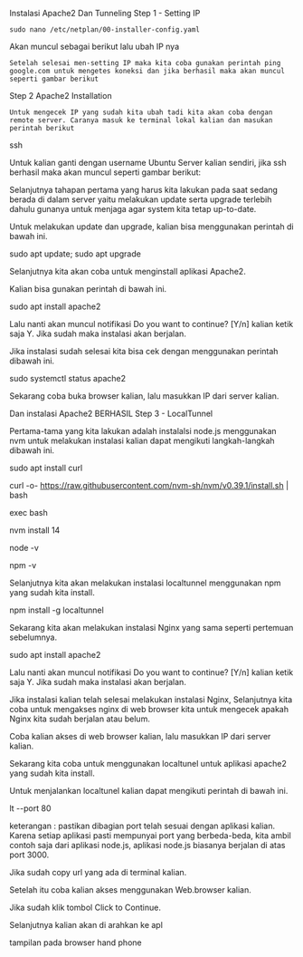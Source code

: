 Instalasi Apache2 Dan Tunneling
Step 1 - Setting IP
```
sudo nano /etc/netplan/00-installer-config.yaml
```
Akan muncul sebagai berikut lalu ubah IP nya 

    Setelah selesai men-setting IP maka kita coba gunakan perintah ping google.com untuk mengetes koneksi dan jika berhasil maka akan muncul seperti gambar berikut

Step 2
Apache2 Installation

    Untuk mengecek IP yang sudah kita ubah tadi kita akan coba dengan remote server. Caranya masuk ke terminal lokal kalian dan masukan perintah berikut

ssh 

Untuk  kalian ganti dengan username Ubuntu Server kalian sendiri, jika ssh berhasil maka akan muncul seperti gambar berikut:

Selanjutnya tahapan pertama yang harus kita lakukan pada saat sedang berada di dalam server yaitu melakukan update serta upgrade terlebih dahulu gunanya untuk menjaga agar system kita tetap up-to-date.

Untuk melakukan update dan upgrade, kalian bisa menggunakan perintah di bawah ini.

sudo apt update; sudo apt upgrade

Selanjutnya kita akan coba untuk menginstall aplikasi Apache2.

Kalian bisa gunakan perintah di bawah ini.

sudo apt install apache2

Lalu nanti akan muncul notifikasi Do you want to continue? [Y/n] kalian ketik saja Y. Jika sudah maka instalasi akan berjalan.

Jika instalasi sudah selesai kita bisa cek dengan menggunakan perintah dibawah ini.

sudo systemctl status apache2

Sekarang coba buka browser kalian, lalu masukkan IP dari server kalian.

Dan instalasi Apache2 BERHASIL
Step 3 - LocalTunnel

Pertama-tama yang kita lakukan adalah instalalsi node.js menggunakan nvm untuk melakukan instalasi kalian dapat mengikuti langkah-langkah dibawah ini.

sudo apt install curl

curl -o- https://raw.githubusercontent.com/nvm-sh/nvm/v0.39.1/install.sh | bash

exec bash

nvm install 14

node -v

npm -v

Selanjutnya kita akan melakukan instalasi localtunnel menggunakan npm yang sudah kita install.

npm install -g localtunnel

Sekarang kita akan melakukan instalasi Nginx yang sama seperti pertemuan sebelumnya.

sudo apt install apache2

Lalu nanti akan muncul notifikasi Do you want to continue? [Y/n] kalian ketik saja Y. Jika sudah maka instalasi akan berjalan.

Jika instalasi kalian telah selesai melakukan instalasi Nginx, Selanjutnya kita coba untuk mengakses nginx di web browser kita untuk mengecek apakah Nginx kita sudah berjalan atau belum.

Coba kalian akses di web browser kalian, lalu masukkan IP dari server kalian.

Sekarang kita coba untuk menggunakan localtunel untuk aplikasi apache2 yang sudah kita install.

Untuk menjalankan localtunel kalian dapat mengikuti perintah di bawah ini.

lt --port 80

keterangan : pastikan dibagian port telah sesuai dengan aplikasi kalian. Karena setiap aplikasi pasti mempunyai port yang berbeda-beda, kita ambil contoh saja dari aplikasi node.js, aplikasi node.js biasanya berjalan di atas port 3000.

Jika sudah copy url yang ada di terminal kalian.

Setelah itu coba kalian akses menggunakan Web.browser kalian.

Jika sudah klik tombol Click to Continue.

Selanjutnya kalian akan di arahkan ke apl

tampilan pada browser hand phone
